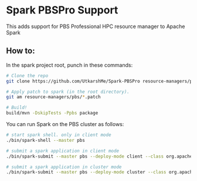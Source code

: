 # Spark PBSPro Support
This adds support for PBS Professional HPC resource manager to Apache Spark

## How to:
In the spark project root, punch in these commands:
```bash
# Clone the repo
git clone https://github.com/UtkarshMe/Spark-PBSPro resource-managers/pbs

# Apply patch to spark (in the root directory).
git am resource-managers/pbs/*.patch

# Build!
build/mvn -DskipTests -Ppbs package
```

You can run Spark on the PBS cluster as follows:
```bash
# start spark shell. only in client mode
./bin/spark-shell --master pbs

# submit a spark application in client mode
./bin/spark-submit --master pbs --deploy-mode client --class org.apache.spark.examples.SparkPi $SPARK_HOME/examples/target/scala-2.11/jars/spark-examples_2.11-2.4.0-SNAPSHOT.jar 100

# submit a spark application in cluster mode
./bin/spark-submit --master pbs --deploy-mode cluster --class org.apache.spark.examples.SparkPi $SPARK_HOME/examples/target/scala-2.11/jars/spark-examples_2.11-2.4.0-SNAPSHOT.jar 100
```
